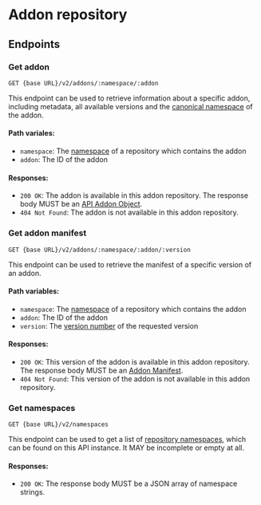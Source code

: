 # Addon repository

## Endpoints 

### Get addon

`GET {base URL}/v2/addons/:namespace/:addon`

This endpoint can be used to retrieve information about a specific addon,
including metadata, all available versions and the [canonical namespace](../../concepts/namespaces.md#canonical-namespaces) 
of the addon. 

#### Path variales:

- `namespace`: The [namespace](../../concepts/namespaces.md#repository-namespaces) of a repository which contains the addon
- `addon`: The ID of the addon

#### Responses:

- `200 OK`: The addon is available in this addon repository. 
The response body MUST be an [API Addon Object](../../schema/api_addon.md).
- `404 Not Found`: The addon is not available in this addon repository.

### Get addon manifest

`GET {base URL}/v2/addons/:namespace/:addon/:version`

This endpoint can be used to retrieve the manifest of a specific version of an addon.

#### Path variables:

- `namespace`: The [namespace](../../concepts/namespaces.md#repository-namespaces) of a repository which contains the addon
- `addon`: The ID of the addon
- `version`: The [version number](../../concepts/versioning.md) of the requested version

#### Responses:

- `200 OK`: This version of the addon is available in this addon repository.
The response body MUST be an [Addon Manifest](../../schema/manifest.md).
- `404 Not Found`: This version of the addon is not available in this addon repository.

### Get namespaces

`GET {base URL}/v2/namespaces` 

This endpoint can be used to get a list of [repository namespaces](../../concepts/namespaces.md#repository-namespaces),
which can be found on this API instance. It MAY be incomplete or empty at all. 

#### Responses:

- `200 OK`: The response body MUST be a JSON array of namespace strings.